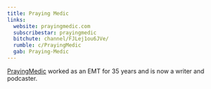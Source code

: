 ```yaml
---
title: Praying Medic
links:
  website: prayingmedic.com
  subscribestar: prayingmedic
  bitchute: channel/FJLej1ou6JVe/
  rumble: c/PrayingMedic
  gab: Praying-Medic
---
```


[PrayingMedic](https://prayingmedic.com/about/) worked as an EMT for 35 years
and is now a writer and podcaster.
